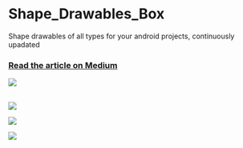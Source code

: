 # Shape_Drawables_Box
Shape drawables of all types for your android projects, continuously upadated 

### [Read the article on Medium](https://medium.com/better-programming/shape-drawables-the-most-powerful-tool-for-your-android-ui-e5c2b1ab9eef)


![](https://miro.medium.com/max/352/1*M2AQYMu_59yxY-cbzFKegA.png)   
<br />

![](https://miro.medium.com/max/244/1*oWmIAOOC9CygdZoq-Sxp1w.png) 
<br />

![](https://miro.medium.com/max/170/1*r51nwpqfLvC-_RyC6BcFmw.png) 
<br />

![](https://miro.medium.com/max/270/1*9VHNBMwfIGlueNzrNmLHVA.png) 
<br />

